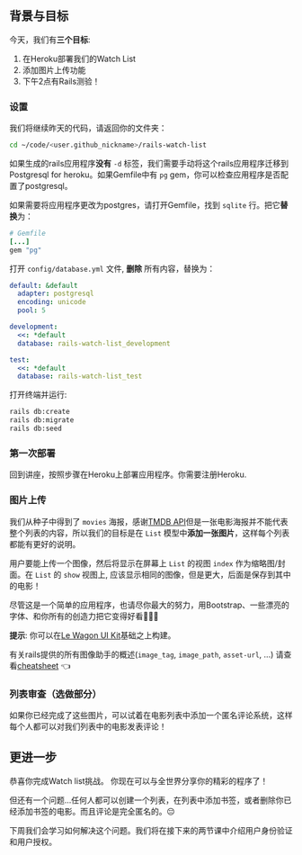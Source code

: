 ## 背景与目标

今天，我们有**三个目标**:

1. 在Heroku部署我们的Watch List
2. 添加图片上传功能
3. 下午2点有Rails测验！

### 设置

我们将继续昨天的代码，请返回你的文件夹：

```bash
cd ~/code/<user.github_nickname>/rails-watch-list
```

如果生成的rails应用程序**没有** `-d` 标签，我们需要手动将这个rails应用程序迁移到Postgresql for heroku。如果Gemfile中有 `pg` gem，你可以检查应用程序是否配置了postgresql。

如果需要将应用程序更改为postgres，请打开Gemfile，找到 `sqlite` 行。把它**替换**为：

```ruby
# Gemfile
[...]
gem "pg"
```

打开 `config/database.yml` 文件, **删除** 所有内容，替换为：

```yaml
default: &default
  adapter: postgresql
  encoding: unicode
  pool: 5

development:
  <<: *default
  database: rails-watch-list_development

test:
  <<: *default
  database: rails-watch-list_test
```

打开终端并运行:

```bash
rails db:create
rails db:migrate
rails db:seed
```

### 第一次部署

回到讲座，按照步骤在Heroku上部署应用程序。你需要注册Heroku.

### 图片上传

我们从种子中得到了 `movies` 海报，感谢[TMDB API](https://developers.themoviedb.org/3)但是一张电影海报并不能代表整个列表的内容，所以我们的目标是在 `List` 模型中**添加一张图片**，这样每个列表都能有更好的说明。

用户要能上传一个图像，然后将显示在屏幕上 `List` 的视图 `index` 作为缩略图/封面。在 `List` 的 `show` 视图上, 应该显示相同的图像，但是更大，后面是保存到其中的电影！

尽管这是一个简单的应用程序，也请尽你最大的努力，用Bootstrap、一些漂亮的字体、和你所有的创造力把它变得好看🎨😊🎨

**提示**: 你可以在[Le Wagon UI Kit](https://uikit.lewagon.com/)基础之上构建。

有关rails提供的所有图像助手的概述(`image_tag`, `image_path`, `asset-url`, ...) 请查看[cheatsheet](https://kitt.lewagon.com/knowledge/cheatsheets/rails_image_helpers) 👈

### 列表审查（选做部分）

如果你已经完成了这些图片，可以试着在电影列表中添加一个匿名评论系统，这样每个人都可以对我们列表中的电影发表评论！

## 更进一步

恭喜你完成Watch list挑战。 你现在可以与全世界分享你的精彩的程序了！

但还有一个问题...任何人都可以创建一个列表，在列表中添加书签，或者删除你已经添加书签的电影。而且评论是完全匿名的。😔

下周我们会学习如何解决这个问题。我们将在接下来的两节课中介绍用户身份验证和用户授权。
